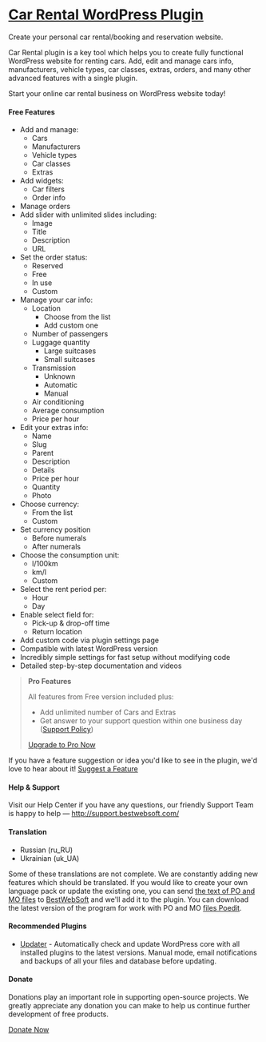 <a href="http://bestwebsoft.com/products/wordpress/plugins/car-rental/" target=_blank>Car Rental WordPress Plugin</a>
========================

Create your personal car rental/booking and reservation website.

<p>Car Rental plugin is a key tool which helps you to create fully functional WordPress website for renting cars. Add, edit and manage cars info, manufacturers, vehicle types, car classes, extras, orders, and many other advanced features with a single plugin.</p>

<p>Start your online car rental business on WordPress website today!</p>


<div class='video'></div>


<h4>Free Features</h4>

<ul>
<li>Add and manage:

<ul>
<li>Cars</li>
<li>Manufacturers</li>
<li>Vehicle types</li>
<li>Car classes</li>
<li>Extras</li>
</ul></li>
<li>Add widgets:

<ul>
<li>Car filters</li>
<li>Order info</li>
</ul></li>
<li>Manage orders</li>
<li>Add slider with unlimited slides including:

<ul>
<li>Image</li>
<li>Title</li>
<li>Description</li>
<li>URL</li>
</ul></li>
<li>Set the order status:

<ul>
<li>Reserved</li>
<li>Free</li>
<li>In use</li>
<li>Custom</li>
</ul></li>
<li>Manage your car info:

<ul>
<li>Location

<ul>
<li>Choose from the list</li>
<li>Add custom one</li>
</ul></li>
<li>Number of passengers </li>
<li>Luggage quantity

<ul>
<li>Large suitcases </li>
<li>Small suitcases</li>
</ul></li>
<li>Transmission

<ul>
<li>Unknown</li>
<li>Automatic</li>
<li>Manual</li>
</ul></li>
<li>Air conditioning</li>
<li>Average consumption</li>
<li>Price per hour</li>
</ul></li>
<li>Edit your extras info:

<ul>
<li>Name</li>
<li>Slug</li>
<li>Parent</li>
<li>Description</li>
<li>Details</li>
<li>Price per hour</li>
<li>Quantity</li>
<li>Photo</li>
</ul></li>
<li>Choose currency:

<ul>
<li>From the list</li>
<li>Custom</li>
</ul></li>
<li>Set currency position

<ul>
<li>Before numerals</li>
<li>After numerals</li>
</ul></li>
<li>Choose the consumption unit:

<ul>
<li>l/100km</li>
<li>km/l</li>
<li>Custom</li>
</ul></li>
<li>Select the rent period per:

<ul>
<li>Hour</li>
<li>Day</li>
</ul></li>
<li>Enable select field for:

<ul>
<li>Pick-up &#38; drop-off time</li>
<li>Return location</li>
</ul></li>
<li>Add custom code via plugin settings page</li>
<li>Compatible with latest WordPress version</li>
<li>Incredibly simple settings for fast setup without modifying code</li>
<li>Detailed step-by-step documentation and videos</li>
</ul>

<blockquote>
  <p><strong>Pro Features</strong></p>
  
  <p>All features from Free version included plus:</p>
  
  <ul>
  <li>Add unlimited number of Cars and Extras</li>
  <li>Get answer to your support question within one business day (<a href="http://bestwebsoft.com/support-policy/">Support Policy</a>)</li>
  </ul>
  
  <p><a href="http://bestwebsoft.com/products/wordpress/plugins/car-rental/?k=3f5c94058f6e182a4530050cbb63dd44">Upgrade to Pro Now</a></p>
</blockquote>

<p>If you have a feature suggestion or idea you'd like to see in the plugin, we'd love to hear about it! <a href="http://support.bestwebsoft.com/hc/en-us/requests/new">Suggest a Feature</a></p>

<h4>Help &#38; Support</h4>

<p>Visit our Help Center if you have any questions, our friendly Support Team is happy to help &#8212; <a href="http://support.bestwebsoft.com/">http://support.bestwebsoft.com/</a></p>

<h4>Translation</h4>

<ul>
<li>Russian (ru_RU)</li>
<li>Ukrainian (uk_UA)</li>
</ul>

<p>Some of these translations are not complete. We are constantly adding new features which should be translated. If you would like to create your own language pack or update the existing one, you can send <a href="http://codex.wordpress.org/Translating_WordPress">the text of PO and MO files</a> to <a href="http://support.bestwebsoft.com/hc/en-us/requests/new">BestWebSoft</a> and we'll add it to the plugin. You can download the latest version of the program for work with PO and MO <a href="http://www.poedit.net/download.php">files Poedit</a>.</p>

<h4>Recommended Plugins</h4>

<ul>
<li><a href="http://bestwebsoft.com/products/wordpress/plugins/updater/?k=0f949d8b3b87e3f7d52f08b79cb230a1">Updater</a> - Automatically check and update WordPress core with all installed plugins to the latest versions. Manual mode, email notifications and backups of all your files and database before updating.</li>
</ul>

<h4>Donate</h4>

<p>Donations play an important role in supporting open-source projects. We greatly appreciate any donation you can make to help us continue further development of free products.</p>

<p><a href="http://bestwebsoft.com/donate/">Donate Now</a></p>